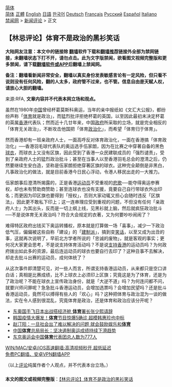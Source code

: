  <!-- 面包屑导航 --> <div class="breadcrumb"><!-- GTranslate: https://gtranslate.io/ -->  <div class="switcher notranslate">  <div class="selected">  <a href="#" onclick="return false;"> 简体</a>  </div>  <div class="option">  <a href="https://www.bannedbook.org" onclick="doGTranslate('zh-CN|zh-CN');jQuery('div.switcher div.selected a').html(jQuery(this).html());return false;" title="简体中文" class="nturl selected"> 简体</a>  <a href="https://www.bannedbook.org/zh-tw/" onclick="doGTranslate('zh-CN|zh-TW');jQuery('div.switcher div.selected a').html(jQuery(this).html());return false;" title="繁體中文" class="nturl"> 正體</a>  <a href="https://www.bannedbook.org/en/" onclick="doGTranslate('zh-CN|en');jQuery('div.switcher div.selected a').html(jQuery(this).html());return false;" title="English" class="nturl"> English</a>  <a href="https://www.bannedbook.org/ja/" onclick="doGTranslate('zh-CN|ja');jQuery('div.switcher div.selected a').html(jQuery(this).html());return false;" title="日本語" class="nturl"> 日語</a>  <a href="https://www.bannedbook.org/ko/" onclick="doGTranslate('zh-CN|ko');jQuery('div.switcher div.selected a').html(jQuery(this).html());return false;" title="한국어" class="nturl"> 한국어</a>  <a href="https://www.bannedbook.org/de/" onclick="doGTranslate('zh-CN|de');jQuery('div.switcher div.selected a').html(jQuery(this).html());return false;" title="Deutsch" class="nturl"> Deutsch</a>  <a href="https://www.bannedbook.org/fr/" onclick="doGTranslate('zh-CN|fr');jQuery('div.switcher div.selected a').html(jQuery(this).html());return false;" title="Français" class="nturl"> Français</a>  <a href="https://www.bannedbook.org/ru/" onclick="doGTranslate('zh-CN|ru');jQuery('div.switcher div.selected a').html(jQuery(this).html());return false;" title="Русский" class="nturl"> Русский</a>  <a href="https://www.bannedbook.org/es/" onclick="doGTranslate('zh-CN|es');jQuery('div.switcher div.selected a').html(jQuery(this).html());return false;" title="Español" class="nturl"> Español</a>  <a href="https://www.bannedbook.org/it/" onclick="doGTranslate('zh-CN|it');jQuery('div.switcher div.selected a').html(jQuery(this).html());return false;" title="Italiano" class="nturl"> Italiano</a>  </div>  </div>      <div class='breadcrumb-sub'><!-- Breadcrumb NavXT 6.3.0 --> <a href="https://www.bannedbook.org/" class="home">禁闻网</a> &gt; <a href="https://www.bannedbook.org/bnews/comments/" class="category">新闻评论</a> &gt; 正文</div></div><h2>【林忌评论】体育不是政治的黑衫笑话</h2> <p class="notice"><b>大陆网友注意：本文中的链接除 <a href="https://github.com/bannedbook/fanqiang" >翻墙</a>软件下载和<a href="https://github.com/killgcd/justmysocks/blob/master/README.md">翻墙推荐</a>链接外全部为禁网链接，未翻墙状态下打不开，请勿点击。此为文字版禁闻，欲看图文视频完整版和更多禁闻，请下载<a href="https://github.com/bannedbook/fanqiang">翻墙软件或APP</a>后翻墙上禁闻网。</p><p>备注：翻墙看新闻非常安全，翻墙以真实身份发表敏感言论有一定风险，但只看不说则没有任何风险，翻的人太多，政府管不过来，也不管。信息自由是天赋人权，请放心大胆的翻墙。</b></p>  <div class="entry"> <p>来源:RFA, <strong>文章内容并不代表本网立场和观点。</strong></p> <p>虽然在1980年<span class='wp_keywordlink_affiliate'><a href="https://www.bannedbook.org/" title="中国" target="_blank">中国</a></span>曾经杯葛莫斯科奥运，当年的亲中报纸如《文汇大公报》，都纷纷声称「<a href="https://www.bannedbook.org/bnews/tag/%e4%bd%93%e8%82%b2/" class="st_tag internal_tag" rel="tag" title="标签 体育 下的日志">体育</a>就是政治」，而猛烈批评拒绝杯葛的英国，以至因此最初未决定杯葛的英属<a href="https://www.bannedbook.org/bnews/tag/%e9%a6%99%e6%b8%af/" class="st_tag internal_tag" rel="tag" title="标签 香港 下的日志">香港</a>代表队；然而近十几廿年来，中国<a href="https://www.bannedbook.org/bnews/tag/%e6%94%bf%e5%ba%9c/" class="st_tag internal_tag" rel="tag" title="标签 政府 下的日志">政府</a>所采取的立场，就是完全相反的「体育无关政治」，不断攻击他国把「体育<a href="https://www.bannedbook.org/bnews/tag/%E6%94%BF%E6%B2%BB%E5%8C%96/" class="st_tag internal_tag" rel="tag" title="标签 政治化 下的日志">政治化</a>」，而希望「体育归于体育」。</p>  <p>然而香港却有一班亲政府人士，一面高呼反对体育政治化，一面在香港搞「体育政治化」──香港羽毛球代表队的奥运选手伍家朗，因为在比赛之中穿著自备的黑色<a href="https://www.bannedbook.org/bnews/tag/%E7%90%83%E8%A1%A3/" class="st_tag internal_tag" rel="tag" title="标签 球衣 下的日志">球衣</a>，而球衣上又没有区旗，因此受到了香港一众民建联成员的「强烈谴责」，受到了亲政府人士的猛烈政治批斗；甚至在当事人以至香港羽毛总会的澄清之后，仍然要继续生安白造，坚称是伍家朗拒绝穿著区旗的球衣。这种完全颠倒是非黑白，凡事政治化的做法，就是目前香港今日民心浮动，令港人移民出走的一大推力。</p> <p>伍家朗事后澄清所揭露的，正是香港<a href="https://www.bannedbook.org/bnews/tag/%E8%BF%90%E5%8A%A8%E5%91%98/" class="st_tag internal_tag" rel="tag" title="标签 运动员 下的日志">运动员</a>不受重视的<span class='wp_keywordlink'><a href="https://www.bannedbook.org/forum11/topic295.html" title="禁片：诗人的悲歌" target="_blank">悲歌</a></span>──能夺得奥运参赛权，却也未有赞助商赞助；甚至连球衣也没有支援，竟要自己自行带球衣外出印名；而更因为印区旗也要得到「授权」，否则大家动辄又担心会随时违反「区旗法」，因此更不敢私下印上；这一连串理应受到重视的问题，不但没有任何「亲政府人士」为其出头，反而是一切上纲上线，见黑衫就上脑，然后就疯狂政治批斗──不是说体育无关政治吗？符合大会规定的衣著，又为何要吵吵闹闹了？</p>  <p>难得特区政府出钱买下奥运转播权，原本就是打算做一场「喜事」，减少一下政治低气压，偏偏被这些自称「建设」的「<a href="https://www.bannedbook.org/bnews/tag/%e5%bb%ba%e5%88%b6%e6%b4%be/" class="st_tag internal_tag" rel="tag" title="标签 建制派 下的日志">建制派</a>」，搞到变<a href="https://www.bannedbook.org/bnews/tag/%E7%AC%91%E8%AF%9D/" class="st_tag internal_tag" rel="tag" title="标签 笑话 下的日志">笑话</a>，以至又成为出丑的事，这就再次说明了，早前北方学者所说的「忠诚的废物」，就是客观的事实；更何况大家更会思考，不是说支持体育活动吗？不是说<a href="https://www.bannedbook.org/bnews/tag/%E6%94%AF%E6%8C%81%E9%A6%99%E6%B8%AF/" class="st_tag internal_tag" rel="tag" title="标签 支持香港 下的日志">支持香港</a>的运动员吗？为何政府拨出如此多的资源，最后连运动员的球衣也要自行去印了？这种丑事不去解决，却走去批斗出赛的运动员，成何体统了？</p> <p>从这次事件即清楚可见，对一些人而言，所谓支持香港运动员，从来都只是空口讲白话；真相是比赛成绩，比不上球衣上必须印上区旗；究竟这是为了体育，还是为了政治呢？不能在球衣上宣传政治身份，就是「大逆不道」吗？为何连问都不问，就要兴师问罪呢？急急批斗香港运动员，会增加选票吗？会增加民望吗？还是批斗香港运动员，竟然可以搏得有些人的「欢心」吗？这种把体育与政治混为一谈的做法，实在令人感到很混乱，究竟体育是政治，还是体育和政治应该分开呢？</p>  <ul class='op-related-articles' title='相关阅读'> <li><a href='https://www.bannedbook.org/bnews/taiwannews/20210721/1591080.html' target='_blank'>东奥国手飞日本出战搭经济舱 <b>体育</b>署长张少熙请辞</a></li> <li><a href='https://www.bannedbook.org/bnews/yule/20210718/1589273.html' target='_blank'>韩国疫情大爆发！<b>体育</b>节目​​惊爆5确诊 超模韩惠珍也中标</a></li> <li><a href='https://www.bannedbook.org/bnews/comments/20210718/1589263.html' target='_blank'>赵汀阳：一旦社会出了难以解决的问题 就会鼓励娱乐和<b>体育</b></a></li> <li><a href='https://www.bannedbook.org/bnews/baitai/20210715/1587813.html' target='_blank'>中国<b>体育</b>总局局长：坚决遏制奥运成绩持续下滑趋势</a></li> <li><a href='https://www.bannedbook.org/bnews/baitai/20210715/1587625.html' target='_blank'>东京奥运会中国<b>体育</b>代表团总人数为777人</a></li> </ul> <p class="texttj"> <a href="https://github.com/bannedbook/fanqiang/wiki/V2ray%E6%9C%BA%E5%9C%BA" target="_blank">WIN/MAC/安卓/iOS高速翻墙:高清视频秒开,超低延迟</a><br/> <a href="https://github.com/bannedbook/fanqiang/wiki/%E7%A6%81%E9%97%BB%E7%BD%91%E5%AE%89%E5%8D%93%E7%BF%BB%E5%A2%99%E6%96%B0%E9%97%BBAPP" target="_blank">免费PC翻墙、安卓VPN翻墙APP</a></p><p>（以上<span class='wp_keywordlink_affiliate'><a href="https://www.bannedbook.org/bnews/comments/" title="新闻评论" target="_blank">评论</a></span>纯属作者个人观点，并不代表本台立场。）</p> <a name='sharetosocial'></a>  <div style="margin-bottom:5px;padding-bottom:5px;clear:both"> <div id="archive-pix-1" class="banner-ads"> <!-- AuctionX Display platform tag START --> <div id="26318x728x90x621x_ADSLOT2" clicktrack="%%CLICK_URL_ESC%%"></div> <!-- AuctionX Display platform tag END --> </div> <div id="archive-pix-2" class="banner-ads"> <!-- AuctionX Display platform tag START --> <div id="26315x300x250x621x_ADSLOT2" clicktrack="%%CLICK_URL_ESC%%"></div> <!-- AuctionX Display platform tag END --> </div> </div>  <div id="archive-pix-1" class="banner-ads"> <!-- AuctionX Display platform tag START --> <div id="26318x728x90x621x_ADSLOT3" clicktrack="%%CLICK_URL_ESC%%"></div> <!-- AuctionX Display platform tag END --> </div> <div><b>本文的图文或视频完整版</b>：<a href='https://www.bannedbook.org/bnews/comments/20210726/1594573.html'>【林忌评论】体育不是政治的黑衫笑话</a></div>  </div><!--END ENTRY--> 